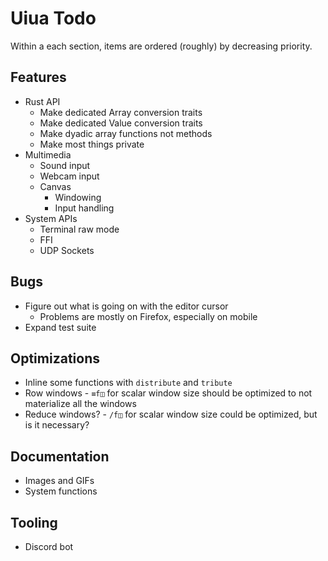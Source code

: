 # Uiua Todo
Within a each section, items are ordered (roughly) by decreasing priority.

## Features
- Rust API
  - Make dedicated Array conversion traits
  - Make dedicated Value conversion traits
  - Make dyadic array functions not methods
  - Make most things private
- Multimedia
  - Sound input
  - Webcam input
  - Canvas
    - Windowing
    - Input handling
- System APIs
  - Terminal raw mode
  - FFI
  - UDP Sockets

## Bugs
- Figure out what is going on with the editor cursor
  - Problems are mostly on Firefox, especially on mobile
- Expand test suite

## Optimizations
- Inline some functions with `distribute` and `tribute`
- Row windows - `≡f◫` for scalar window size should be optimized to not materialize all the windows
- Reduce windows? - `/f◫` for scalar window size could be optimized, but is it necessary?

## Documentation
- Images and GIFs
- System functions

## Tooling
- Discord bot
